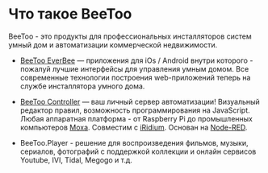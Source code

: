 # Что такое BeeToo

BeeToo - это продукты для профессиональных инсталляторов систем умный дом и автоматизации коммерческой недвижимости.

* [BeeToo EverBee](http://everbee.beetoo.ru/) — приложения для iOs / Android внутри которого - пожалуй лучшие интерфейсы для управления умным домом. Все современные технологии построения web-приложений теперь на службе инсталлятора умного дома.

* [BeeToo Controller](http://controller.beetoo.ru/) — ваш личный сервер автоматизации! Визуальный редактор правил, возможность программирования на JavaScript. Любая аппаратная платформа - от Raspberry Pi до промышленных компьютеров [Moxa](http://www.moxa.com/). Совместим с [iRidium](http://beetoo.ru/ru/for_installator/iridiummobile.net). Основан на [Node-RED](http://nodered.org/).

* BeeToo.Player - решение для воспроизведения фильмов, музыки, сериалов, фотографий с поддержкой коллекции и онлайн сервисов Youtube, IVI, Tidal, Megogo и т.д.



